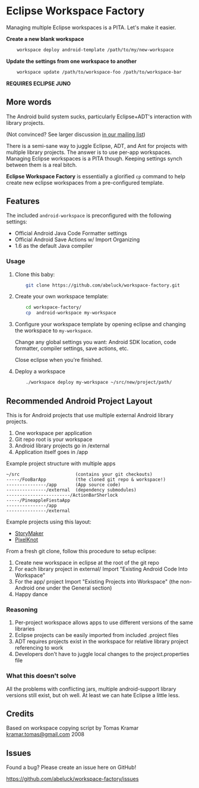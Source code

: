 # Eclipse Workspace Factory

Managing multiple Eclipse workspaces is a PITA. Let's make it easier.

**Create a new blank workspace**
```bash
    workspace deploy android-template /path/to/my/new-workspace
```

**Update the settings from one workspace to another**

```bash
    workspace update /path/to/workspace-foo /path/to/workspace-bar
```

**REQUIRES ECLIPSE JUNO**

## More words

The Android build system sucks, particularly Eclipse+ADT's interaction with library projects.

(Not convinced? See larger discussion [in our mailing
list](https://lists.mayfirst.org/pipermail/guardian-dev/2013-April/001530.html))


There is a semi-sane way to juggle Eclipse, ADT, and Ant for projects with
multiple library projects. The answer is to use per-app workspaces. Managing
Eclipse workspaces is a PITA though. Keeping settings synch between them is a
real bitch.

**Eclipse Workspace Factory** is essentially a glorified `cp` command to help
create new eclipse workspaces from a pre-configured template.

## Features

The included `android-workspace` is preconfigured with the following settings:

* Official Android Java Code Formatter settings
* Official Android Save Actions w/ Import Organizing
* 1.6 as the default Java compiler

### Usage


1. Clone this baby:

    ```bash
        git clone https://github.com/abeluck/workspace-factory.git
    ```

2. Create your own workspace template:

    ```bash
        cd workspace-factory/
        cp  android-workspace my-workspace
    ```

3. Configure your workspace template by opening eclipse and changing the workspace to `my-workspace`.

    Change any global settings you want: Android SDK location,
    code formatter, compiler settings, save actions, etc.

    Close eclipse when you're finished.

4. Deploy a workspace

    ```bash
        ./workspace deploy my-workspace ~/src/new/project/path/
    ```

## Recommended Android Project Layout

This is for Android projects that use multiple external Android library
projects.

1. One workspace per application
2. Git repo root is your workspace
3. Android library projects go in /external
4. Application itself goes in /app

Example project structure with multiple apps

    ~/src                     (contains your git checkouts)
    -----/FooBarApp           (the cloned git repo & workspace!)
    ---------------/app       (App source code)
    ---------------/external  (dependency submodules)
    ------------------------/ActionBarSherlock
    -----/PineappleFiestaApp
    ---------------/app
    ---------------/external

Example projects using this layout:

* [StoryMaker](https://github.com/guardianproject/mrapp)
* [PixelKnot](https://github.com/guardianproject/PixelKnot)

From a fresh git clone, follow this procedure to setup eclipse:

1. Create new workspace in eclipse at the root of the git repo
2. For each library project in external/
       Import "Existing Android Code Into Workspace"
3. For the app/ project
       Import "Existing Projects into Workspace" (the non-Android one under the General section)
4. Happy dance

### Reasoning

1. Per-project workspace allows apps to use different versions of the
same libraries
2. Eclipse projects can be easily imported from included .project files
3. ADT requires projects exist in the workspace for relative library
project referencing to work
4. Developers don't have to juggle local changes to the
project.properties file

### What this doesn't solve

All the problems with conflicting jars, multiple android-support library
versions still exist, but oh well. At least we can hate Eclipse a little
less.


## Credits

Based on workspace copying script by Tomas Kramar <kramar.tomas@gmail.com> 2008

## Issues

Found a bug? Please create an issue here on GitHub!

https://github.com/abeluck/workspace-factory/issues
